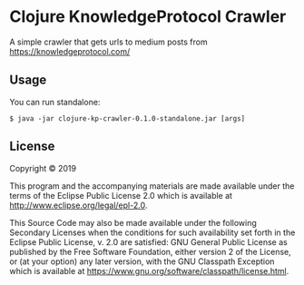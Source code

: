 # Clojure KnowledgeProtocol Crawler

A simple crawler that gets urls to medium posts from https://knowledgeprotocol.com/

## Usage

You can run standalone:

    $ java -jar clojure-kp-crawler-0.1.0-standalone.jar [args]


## License

Copyright © 2019 

This program and the accompanying materials are made available under the
terms of the Eclipse Public License 2.0 which is available at
http://www.eclipse.org/legal/epl-2.0.

This Source Code may also be made available under the following Secondary
Licenses when the conditions for such availability set forth in the Eclipse
Public License, v. 2.0 are satisfied: GNU General Public License as published by
the Free Software Foundation, either version 2 of the License, or (at your
option) any later version, with the GNU Classpath Exception which is available
at https://www.gnu.org/software/classpath/license.html.
